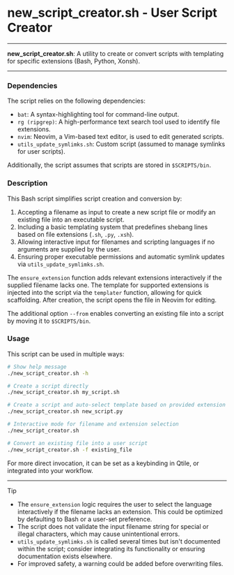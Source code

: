# new_script_creator.sh - User Script Creator

---

**new_script_creator.sh**: A utility to create or convert scripts with templating for specific extensions (Bash, Python, Xonsh).

---

### Dependencies

The script relies on the following dependencies:
- `bat`: A syntax-highlighting tool for command-line output.
- `rg (ripgrep)`: A high-performance text search tool used to identify file extensions.
- `nvim`: Neovim, a Vim-based text editor, is used to edit generated scripts.
- `utils_update_symlimks.sh`: Custom script (assumed to manage symlinks for user scripts).
  
Additionally, the script assumes that scripts are stored in `$SCRIPTS/bin`.

### Description

This Bash script simplifies script creation and conversion by:
1. Accepting a filename as input to create a new script file or modify an existing file into an executable script.
2. Including a basic templating system that predefines shebang lines based on file extensions (`.sh`, `.py`, `.xsh`).
3. Allowing interactive input for filenames and scripting languages if no arguments are supplied by the user.
4. Ensuring proper executable permissions and automatic symlink updates via `utils_update_symlimks.sh`.

The `ensure_extension` function adds relevant extensions interactively if the supplied filename lacks one. The template for supported extensions is injected into the script via the `templater` function, allowing for quick scaffolding. After creation, the script opens the file in Neovim for editing.

The additional option `--from` enables converting an existing file into a script by moving it to `$SCRIPTS/bin`.

### Usage

This script can be used in multiple ways:

```bash
# Show help message
./new_script_creator.sh -h

# Create a script directly
./new_script_creator.sh my_script.sh

# Create a script and auto-select template based on provided extension
./new_script_creator.sh new_script.py

# Interactive mode for filename and extension selection
./new_script_creator.sh

# Convert an existing file into a user script
./new_script_creator.sh -f existing_file
```

For more direct invocation, it can be set as a keybinding in Qtile, or integrated into your workflow.

---

> [!TIP]
> - The `ensure_extension` logic requires the user to select the language interactively if the filename lacks an extension. This could be optimized by defaulting to Bash or a user-set preference.
> - The script does not validate the input filename string for special or illegal characters, which may cause unintentional errors.
> - `utils_update_symlimks.sh` is called several times but isn't documented within the script; consider integrating its functionality or ensuring documentation exists elsewhere.
> - For improved safety, a warning could be added before overwriting files.
